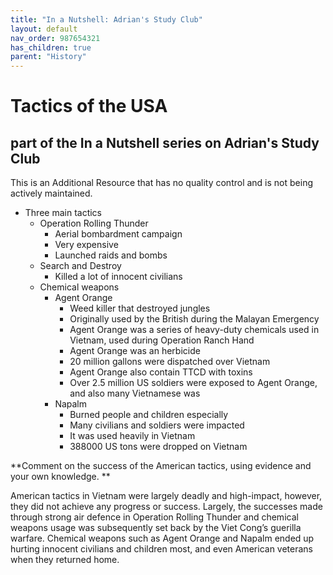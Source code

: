 ```yaml
---
title: "In a Nutshell: Adrian's Study Club"
layout: default
nav_order: 987654321
has_children: true
parent: "History"
---
```


<!----- Conversion time: 0.708 seconds.


Using this Markdown file:

1. Cut and paste this output into your source file.
2. See the notes and action items below regarding this conversion run.
3. Check the rendered output (headings, lists, code blocks, tables) for proper
   formatting and use a linkchecker before you publish this page.

Conversion notes:

* Docs to Markdown version 1.0β17
* Sun Oct 27 2019 22:18:23 GMT-0700 (PDT)
* Source doc: https://docs.google.com/a/staloysius.nsw.edu.au/open?id=1U4mvAX48hF5uqZ-6eQ60yyvmje8F8BWWl-c1r3qjCjs
----->


# Tactics of the USA
## part of the In a Nutshell series on Adrian's Study Club

This is an Additional Resource that has no quality control and is not being actively maintained.

*   Three main tactics
    *   Operation Rolling Thunder
        *   Aerial bombardment campaign
        *   Very expensive
        *   Launched raids and bombs
    *   Search and Destroy
        *   Killed a lot of innocent civilians
    *   Chemical weapons
        *   Agent Orange
            *   Weed killer that destroyed jungles
            *   Originally used by the British during the Malayan Emergency
            *   Agent Orange was a series of heavy-duty chemicals used in Vietnam, used during Operation Ranch Hand
            *   Agent Orange was an herbicide
            *   20 million gallons were dispatched over Vietnam
            *   Agent Orange also contain TTCD with toxins
            *   Over 2.5 million US soldiers were exposed to Agent Orange, and also many Vietnamese was
        *   Napalm
            *   Burned people and children especially
            *   Many civilians and soldiers were impacted
            *   It was used heavily in Vietnam
            *   388000 US tons were dropped on Vietnam

**Comment on the success of the American tactics, using evidence and your own knowledge. **

American tactics in Vietnam were largely deadly and high-impact, however, they did not achieve any progress or success. Largely, the successes made through strong air defence in Operation Rolling Thunder and chemical weapons usage was subsequently set back by the Viet Cong’s guerilla warfare. Chemical weapons such as Agent Orange and Napalm ended up hurting innocent civilians and children most, and even American veterans when they returned home.


<!-- Docs to Markdown version 1.0β17 -->
